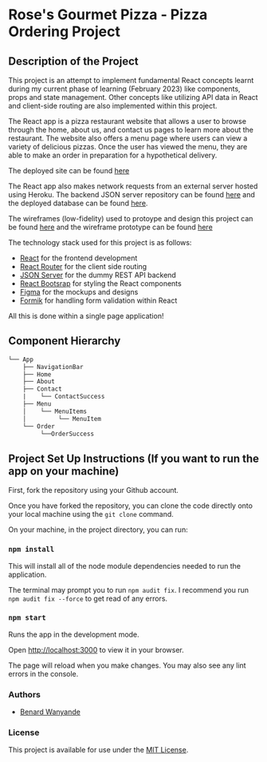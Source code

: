 #  Rose's Gourmet Pizza - Pizza Ordering Project

## Description of the Project

This project is an attempt to implement fundamental React concepts learnt during my current phase of learning (February 2023) like components, props and state management. Other concepts like utilizing API data in React and client-side routing are also implemented within this project.

The React app is a pizza restaurant website that allows a user to browse through the home, about us, and contact us pages to learn more about the restaurant. The website also offers a menu page where users can view a variety of delicious pizzas. Once the user has viewed the menu, they are able to make an order in preparation for a hypothetical delivery.

The deployed site can be found [here](https://rosesgourmetpizza.netlify.app/)

The React app also makes network requests from an external server hosted using Heroku. The backend JSON server repository can be found [here](https://github.com/benard-dev/pizza-ordering-project-backend-json-server) and the deployed database can be found [here]("https://pizza-ordering-project-backend.herokuapp.com/orders"). 

The wireframes (low-fidelity) used to protoype and design this project can be found [here](https://www.figma.com/file/0f2SgNnRvx6wSCsC6zU12D/Pizza-Ordering-Project---Rose's-Gourmet-Pizza?node-id=0%3A1&t=ZJSXt8510jgp48oG-1) and the wireframe prototype can be found [here](https://www.figma.com/proto/0f2SgNnRvx6wSCsC6zU12D/Pizza-Ordering-Project---Rose's-Gourmet-Pizza?page-id=0%3A1&node-id=1%3A2&viewport=988%2C426%2C0.44&scaling=min-zoom&starting-point-node-id=1%3A2)

The technology stack used for this project is as follows:
- [React](https://reactjs.org/) for the frontend development
- [React Router](https://reactrouter.com/en/main) for the client side routing
- [JSON Server](https://www.npmjs.com/package/json-server) for the dummy REST API backend 
- [React Bootsrap](https://react-bootstrap.github.io/) for styling the React components
- [Figma](https://www.figma.com/) for the mockups and designs
- [Formik](https://formik.org/) for handling form validation within React

All this is done within a single page application!

## Component Hierarchy 
```txt
└── App
    ├── NavigationBar
    ├── Home
    ├── About
    ├── Contact
    |    └── ContactSuccess
    ├── Menu
    │    └── MenuItems
    │         └── MenuItem
    └── Order
         └──OrderSuccess
```

## Project Set Up Instructions (If you want to run the app on your machine)

First, fork the repository using your Github account.

Once you have forked the repository, you can clone the code directly onto your local machine using the `git clone` command.

On your machine, in the project directory, you can run:

### `npm install`

This will install all of the node module dependencies needed to run the application. 

The terminal may prompt you to run `npm audit fix`. I recommend you run `npm audit fix --force` to get read of any errors.

### `npm start`

Runs the app in the development mode.

Open [http://localhost:3000](http://localhost:3000) to view it in your browser.

The page will reload when you make changes. You may also see any lint errors in the console.

### Authors
* [Benard Wanyande](https://github.com/benard-dev)
### License
This project is available for use under the [MIT License](https://opensource.org/license/mit/).